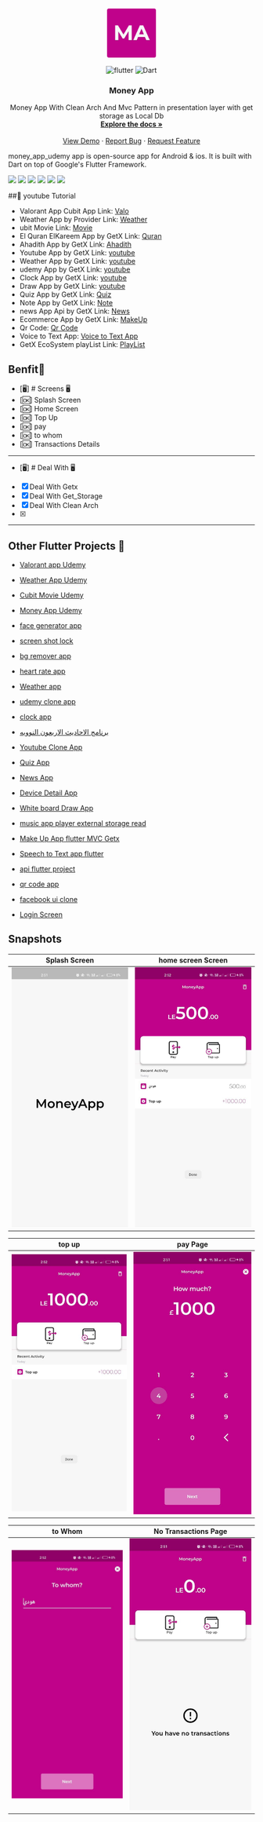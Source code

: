 
<br />
<div align="center">
  <a href="https://github.com/itsherifAhmed">
    <img src="assets/app_icon.png" alt="Logo" width="100" height="100">
  </a>

![flutter](https://img.shields.io/badge/Flutter-Framework-green?logo=flutter)
![Dart](https://img.shields.io/badge/Dart-Language-blue?logo=dart)

<h3 align="center">Money App</h3>

  <p align="center">
    Money App With Clean Arch And Mvc Pattern in presentation layer
    with get storage as Local Db
    <br />
    <a href="https://github.com/itsherifAhmed/money_app_udemy"><strong>Explore the docs »</strong></a>
    <br />
    <br />
    <a href="https://github.com/itsherifAhmed/money_app_udemy">View Demo</a>
    ·
    <a href="https://github.com/itsherifAhmed/money_app_udemy">Report Bug</a>
    ·
    <a href="https://github.com/itsherifAhmed/quran_kareem">Request Feature</a>
  </p>
</div>



money_app_udemy app is open-source  app for Android & ios. It is built with Dart on top of Google's Flutter Framework.

<img height="50" src="https://user-images.githubusercontent.com/25181517/192108895-20dc3343-43e3-4a54-a90e-13a4abbc57b9.png"> <img height="50" src="https://user-images.githubusercontent.com/25181517/117269608-b7dcfb80-ae58-11eb-8e66-6cc8753553f0.png"> <img height="50" src="https://user-images.githubusercontent.com/25181517/121406611-a8246b80-c95e-11eb-9b11-b771486377f6.png"> <img height="50" src="https://user-images.githubusercontent.com/25181517/186884150-05e9ff6d-340e-4802-9533-2c3f02363ee3.png"> <img height="50" src="https://user-images.githubusercontent.com/25181517/186884152-ae609cca-8cf1-4175-8d60-1ce1fa078ca2.png"> <img height="50" src="https://user-images.githubusercontent.com/25181517/186884153-99edc188-e4aa-4c84-91b0-e2df260ebc33.png">




##:rocket: youtube Tutorial

- Valorant App Cubit App  Link: [Valo](https://www.udemy.com/course/flutter-advanced-course-architectures-in-flutter/?referralCode=21E9E4CF86DE5607FEA1)
- Weather App by Provider Link: [Weather](https://www.udemy.com/course/flutter-advanced-course-architectures-in-flutter/?referralCode=21E9E4CF86DE5607FEA1)
- ubit Movie Link: [Movie](https://www.udemy.com/course/flutter-advanced-course-architectures-in-flutter/?referralCode=21E9E4CF86DE5607FEA1)
- El Quran ElKareem App by GetX Link: [Quran](https://www.youtube.com/watch?v=Mb10ndQn3yQ&list=PLI36SLicSOmKlHGZRFBl153PHsyAhRF5M)
- Ahadith App by GetX Link: [Ahadith](https://www.youtube.com/watch?v=bHVremPtgNo&t=3668s&ab_channel=SecitDevelopers)
- Youtube App by GetX Link: [youtube](https://www.youtube.com/watch?v=WlEgZKKd_xY&list=PLI36SLicSOmLSQCD1Ccw7gazmeBlcAsAj&index=14)
- Weather App by GetX Link: [youtube](https://www.youtube.com/watch?v=Oo_Wq9YKEc0&list=PLI36SLicSOmLSQCD1Ccw7gazmeBlcAsAj&index=13&ab_channel=SecitDevelopers)
- udemy App by GetX Link: [youtube](https://www.youtube.com/watch?v=nZZ9PsL4z3Q&list=PLI36SLicSOmLSQCD1Ccw7gazmeBlcAsAj&index=12)
- Clock App by GetX Link: [youtube](https://www.youtube.com/watch?v=zfaVN0oZokk&list=PLI36SLicSOmLSQCD1Ccw7gazmeBlcAsAj&index=11)
- Draw App by GetX Link: [youtube](https://www.youtube.com/watch?v=bPLI_o86o1s&list=PLI36SLicSOmLSQCD1Ccw7gazmeBlcAsAj&index=4&ab_channel=SecitDevelopers)
- Quiz App by GetX Link: [Quiz](https://www.youtube.com/watch?v=CasRDoWlPcY&t=899s&ab_channel=SecitDevelopers)
- Note App by GetX Link: [Note](https://www.youtube.com/watch?v=ZrDK3fG4PO0&t=198s&ab_channel=SecitDevelopers)
- news App Api by GetX Link: [News](https://www.youtube.com/watch?v=MFjoIT3RJSc&list=PLI36SLicSOmKQMPwPauvWDARjzrlQyLIo&index=21&ab_channel=SecitDevelopers)
- Ecommerce App by GetX Link: [MakeUp](https://www.youtube.com/watch?v=-bwiujixOpU&list=PLI36SLicSOmKQMPwPauvWDARjzrlQyLIo&index=3&ab_channel=SecitDevelopers)
- Qr Code: [Qr Code](https://www.youtube.com/watch?v=-QCrf5EytSc&list=PLI36SLicSOmLSQCD1Ccw7gazmeBlcAsAj&ab_channel=SecitDevelopers)
- Voice to Text App: [Voice to Text App](https://www.youtube.com/watch?v=dpdnvSI0Dn8&list=PLI36SLicSOmLSQCD1Ccw7gazmeBlcAsAj&index=2&ab_channel=SecitDevelopers)
- GetX EcoSystem playList Link: [PlayList](https://www.youtube.com/watch?v=8Jy4dtQOZMQ&list=PLI36SLicSOmKQMPwPauvWDARjzrlQyLIo&index=1)




## Benfit👻
- [🖥] # Screens 🖥
- [🆗]  Splash Screen
- [🆗]  Home Screen
- [🆗] Top Up
- [🆗] pay
- [🆗] to whom
- [🆗] Transactions Details
--------------------------------
- [🖥] # Deal With 🖥
- [x] Deal With Getx
- [x] Deal With Get_Storage
- [x] Deal With Clean Arch
- [x] 

------------------------------


## Other Flutter Projects 🔐
- [Valorant app Udemy](https://github.com/itsherifAhmed/valorant_cubit_game_udemy)
- [Weather App Udemy](https://github.com/itsherifAhmed/weather_app_udemy)
- [Cubit Movie Udemy]([https://github.com/itsherifAhmed/screen_shot](https://github.com/itsherifAhmed/cubit_movie-udemy))
- [Money App Udemy](https://github.com/itsherifAhmed/money_app_udemy)



- [face generator app](https://github.com/itsherifAhmed/face-generator)
- [screen shot lock  ](https://github.com/itsherifAhmed/screen_shot)
- [bg remover app](https://github.com/itsherifAhmed/bg-remover)
- [heart rate app](https://github.com/itsherifAhmed/heart_Rate_App_Camera_And_Flash_Getx)
- [Weather app](https://github.com/itsherifAhmed/Weather_App)
- [udemy clone app](https://github.com/itsherifAhmed/udemy_free_course)
- [clock app](https://github.com/itsherifAhmed/clock-App)
- [برنامج الاحاديث الاربعون النوويه](https://github.com/itsherifAhmed/alnawawiforty)
- [Youtube Clone App](https://github.com/itsherifAhmed/youtube-clone-app-Getx-youtube-Data-api-V3)
- [Quiz App](https://github.com/itsherifAhmed/Quiz-app)
- [News App](https://github.com/itsherifAhmed/NewsApp)
- [Device Detail App](https://github.com/itsherifAhmed/device-detail-app)
- [White board Draw App](https://github.com/itsherifAhmed/draw-app)
- [music app player external storage read](https://github.com/itsherifAhmed/Music-Player-Read-external-Storage-Flutter-app)
- [Make Up App flutter MVC Getx](https://github.com/itsherifAhmed/MakeUp-App)
- [Speech to Text app flutter](https://github.com/itsherifAhmed/Speech-to-text-app)
- [api flutter project](https://github.com/itsherifAhmed/apiFlutter-Project)
- [qr code app](https://github.com/itsherifAhmed/qr-barcode)
- [facebook ui clone](https://github.com/itsherifAhmed/facebook-ui-clone)
- [Login Screen](https://github.com/itsherifAhmed/login-screen)




## Snapshots


| Splash Screen | home screen Screen                        |
|------|-------------------------------------------|
|<img src="assets/splash.jpg" width="400">| <img src="assets/home.jpg" width="400"> |


| top up                                      | pay  Page                                |
|---------------------------------------------|----------------------------------------------|
| <img src="assets/top up.jpg" width="400"> | <img src="assets/transactions.jpg" width="400"> |


| to Whom                                    | No Transactions  Page                               |
|----------------------------------------------|----------------------------------------------|
| <img src="assets/to whom.jpg" width="400"> | <img src="assets/no ransactions.jpg" width="400"> |



